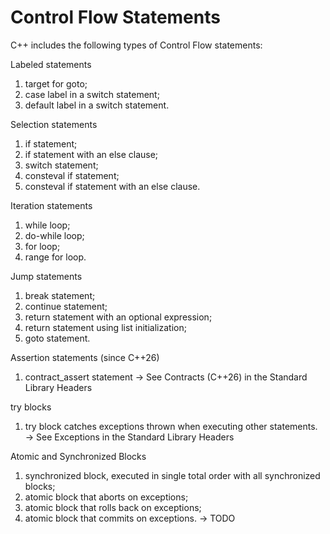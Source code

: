 # Control Flow Statements

C++ includes the following types of Control Flow statements:

Labeled statements
1) target for goto;
2) case label in a switch statement;
3) default label in a switch statement.


Selection statements
1) if statement;
2) if statement with an else clause;
3) switch statement;
4) consteval if statement;
5) consteval if statement with an else clause.

Iteration statements
1) while loop;
2) do-while loop;
3) for loop;
4) range for loop.

Jump statements
1) break statement;
2) continue statement;
3) return statement with an optional expression;
4) return statement using list initialization;
5) goto statement.

Assertion statements (since C++26)
1) contract_assert statement 
-> See Contracts (C++26) in the Standard Library Headers


try blocks
1) try block catches exceptions thrown when executing other statements.  
-> See Exceptions in the Standard Library Headers

Atomic and Synchronized Blocks
1) synchronized block, executed in single total order with all synchronized blocks;
2) atomic block that aborts on exceptions;
3) atomic block that rolls back on exceptions;
4) atomic block that commits on exceptions.
-> TODO
